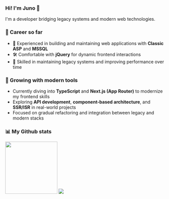 ### Hi! I'm Juno 👋

I'm a developer bridging legacy systems and modern web technologies.

### 💼 Career so far
- 💾 Experienced in building and maintaining web applications with **Classic ASP** and **MSSQL**
- 🛠 Comfortable with **jQuery** for dynamic frontend interactions
- 🔧 Skilled in maintaining legacy systems and improving performance over time

### 🚀 Growing with modern tools
- Currently diving into **TypeScript** and **Next.js (App Router)** to modernize my frontend skills
- Exploring **API development**, **component-based architecture**, and **SSR/ISR** in real-world projects
- Focused on gradual refactoring and integration between legacy and modern stacks

### 📊 My Github stats
<div>
  <img height="165" src="https://github-readme-stats.vercel.app/api?username=junotb&count_private=true&include_all_commits=true" />
  <img src="https://github-readme-stats.vercel.app/api/top-langs/?username=junotb&layout=compact" />
</div>

